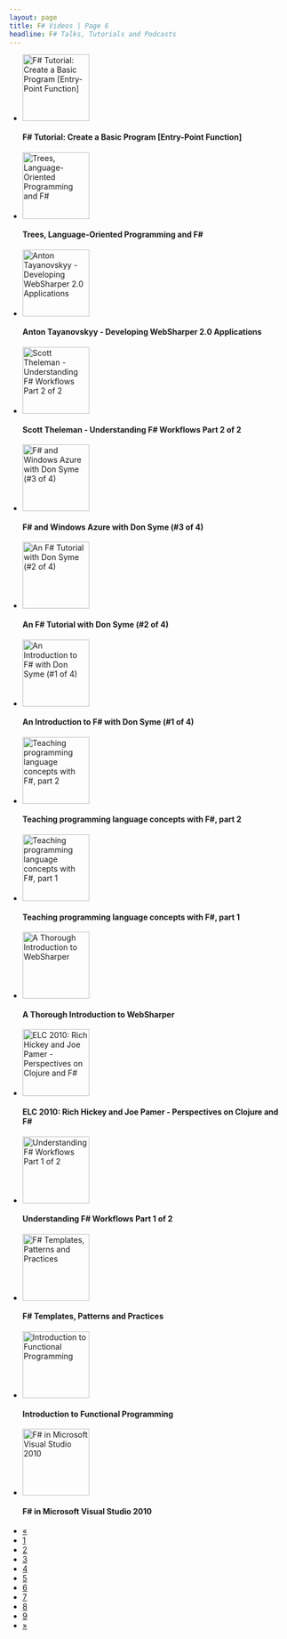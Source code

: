 ```yaml
---
layout: page
title: F# Videos | Page 6
headline: F# Talks, Tutorials and Podcasts
---
```


<div class='row-fluid'><ul class='thumbnails'><li class='span4'><div class='thumbnail'; style='border: none;'><a href='http://www.youtube.com/watch?v=GhREMmKxNOk'><img src='http://i4.ytimg.com/vi/GhREMmKxNOk/mqdefault.jpg' alt='F# Tutorial: Create a Basic Program [Entry-Point Function]' style='height: 120px;'/></a><h4>F# Tutorial: Create a Basic Program [Entry-Point Function]</h4></div></li><li class='span4'><div class='thumbnail'; style='border: none;'><a href='http://vimeo.com/47219455'><img src='http://b.vimeocdn.com/ts/328/741/328741167_295.jpg' alt='Trees, Language-Oriented Programming and F#' style='height: 120px;'/></a><h4>Trees, Language-Oriented Programming and F#</h4></div></li><li class='span4'><div class='thumbnail'; style='border: none;'><a href='http://vimeo.com/15563573'><img src='http://b.vimeocdn.com/ts/939/583/93958356_295.jpg' alt='Anton Tayanovskyy - Developing WebSharper 2.0 Applications' style='height: 120px;'/></a><h4>Anton Tayanovskyy - Developing WebSharper 2.0 Applications</h4></div></li></ul></div>
<div class='row-fluid'><ul class='thumbnails'><li class='span4'><div class='thumbnail'; style='border: none;'><a href='http://vimeo.com/14963006'><img src='http://b.vimeocdn.com/ts/893/318/89331823_295.jpg' alt='Scott Theleman - Understanding F# Workflows Part 2 of 2' style='height: 120px;'/></a><h4>Scott Theleman - Understanding F# Workflows Part 2 of 2</h4></div></li><li class='span4'><div class='thumbnail'; style='border: none;'><a href='http://channel9.msdn.com/Blogs/David+Gristwood/F-and-Windows-Azure-with-Don-Syme-3-of-4'><img src='http://ecn.channel9.msdn.com/o9/ch9/2aa7/37091a06-408a-40ae-b990-9df900b72aa7/fsharpanddon3_220_ch9.jpg' alt='F# and Windows Azure with Don Syme (#3 of 4)' style='height: 120px;'/></a><h4>F# and Windows Azure with Don Syme (#3 of 4)</h4></div></li><li class='span4'><div class='thumbnail'; style='border: none;'><a href='http://channel9.msdn.com/Blogs/David+Gristwood/An-F-Tutorial-with-Don-Syme-2-of-4'><img src='http://ecn.channel9.msdn.com/o9/ch9/1163/1fb6a177-e3f0-4f37-ba71-9df900b41163/fsharpanddon2_220_ch9.jpg' alt='An F# Tutorial with Don Syme (#2 of 4)' style='height: 120px;'/></a><h4>An F# Tutorial with Don Syme (#2 of 4)</h4></div></li></ul></div>
<div class='row-fluid'><ul class='thumbnails'><li class='span4'><div class='thumbnail'; style='border: none;'><a href='http://channel9.msdn.com/Blogs/David+Gristwood/An-Introduction-to-F-with-Don-Syme-1-of-4'><img src='http://ecn.channel9.msdn.com/o9/ch9/e797/cb868473-300d-4d62-aaea-9df900abe797/fsharpanddon1_220_ch9.jpg' alt='An Introduction to F# with Don Syme (#1 of 4)' style='height: 120px;'/></a><h4>An Introduction to F# with Don Syme (#1 of 4)</h4></div></li><li class='span4'><div class='thumbnail'; style='border: none;'><a href='http://channel9.msdn.com/Blogs/martinesmann/Teaching-programming-language-concepts-with-F-part-2'><img src='http://ecn.channel9.msdn.com/o9/ch9/0485/570485/PeterSestoftPart02_512_ch9.jpg' alt='Teaching programming language concepts with F#, part 2' style='height: 120px;'/></a><h4>Teaching programming language concepts with F#, part 2</h4></div></li><li class='span4'><div class='thumbnail'; style='border: none;'><a href='http://channel9.msdn.com/Blogs/martinesmann/Teaching-programming-language-concepts-with-F-part-1'><img src='http://ecn.channel9.msdn.com/o9/previewImages/220/570484_220x165.jpg' alt='Teaching programming language concepts with F#, part 1' style='height: 120px;'/></a><h4>Teaching programming language concepts with F#, part 1</h4></div></li></ul></div>
<div class='row-fluid'><ul class='thumbnails'><li class='span4'><div class='thumbnail'; style='border: none;'><a href='http://vimeo.com/47219647'><img src='http://b.vimeocdn.com/ts/328/743/328743448_295.jpg' alt='A Thorough Introduction to WebSharper' style='height: 120px;'/></a><h4>A Thorough Introduction to WebSharper</h4></div></li><li class='span4'><div class='thumbnail'; style='border: none;'><a href='http://channel9.msdn.com/Blogs/Charles/Emerging-Langs-Clojure-and-F'><img src='http://ecn.channel9.msdn.com/o9/previewImages/220/563931_220x165.jpg' alt='ELC 2010: Rich Hickey and Joe Pamer - Perspectives on Clojure and F#' style='height: 120px;'/></a><h4>ELC 2010: Rich Hickey and Joe Pamer - Perspectives on Clojure and F#</h4></div></li><li class='span4'><div class='thumbnail'; style='border: none;'><a href='http://vimeo.com/14959931'><img src='http://b.vimeocdn.com/ts/893/077/89307721_295.jpg' alt='Understanding F# Workflows Part 1 of 2' style='height: 120px;'/></a><h4>Understanding F# Workflows Part 1 of 2</h4></div></li></ul></div>
<div class='row-fluid'><ul class='thumbnails'><li class='span4'><div class='thumbnail'; style='border: none;'><a href='http://vimeo.com/47219713'><img src='http://b.vimeocdn.com/ts/328/751/328751680_295.jpg' alt='F# Templates, Patterns and Practices' style='height: 120px;'/></a><h4>F# Templates, Patterns and Practices</h4></div></li><li class='span4'><div class='thumbnail'; style='border: none;'><a href='http://vimeo.com/47219924'><img src='http://b.vimeocdn.com/ts/328/745/328745394_295.jpg' alt='Introduction to Functional Programming' style='height: 120px;'/></a><h4>Introduction to Functional Programming</h4></div></li><li class='span4'><div class='thumbnail'; style='border: none;'><a href='http://channel9.msdn.com/Events/TechEd/NorthAmerica/2010/DEV307'><img src='http://i.msdn.microsoft.com/ff759495.mvs_150x113(en-us).jpg' alt='F# in Microsoft Visual Studio 2010' style='height: 120px;'/></a><h4>F# in Microsoft Visual Studio 2010</h4></div></li></ul></div><div class='pagination pagination-centered'><ul><li><a href='5'>«</a></li><li><a href='1'>1<li><a href='2'>2<li><a href='3'>3<li><a href='4'>4<li><a href='5'>5<li class='active'><a href='6'>6<li><a href='7'>7<li><a href='8'>8<li><a href='9'>9<li><a href='7'>»</a></li></ul></div>
